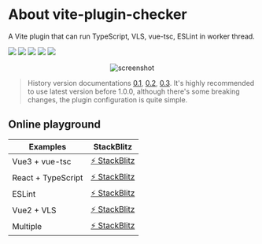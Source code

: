 # About vite-plugin-checker

A Vite plugin that can run TypeScript, VLS, vue-tsc, ESLint in worker thread.

<div :style="{ 'display': 'flex' }">
  <a href="https://www.npmjs.com/package/vite-plugin-checker" :style="{ 'margin-right': '4px' }"><img src="https://img.shields.io/npm/v/vite-plugin-checker" /></a>
  <a href="https://www.npmtrends.com/vite-plugin-checker" :style="{ 'margin-right': '4px' }"><img src="https://img.shields.io/npm/dm/vite-plugin-checker" /></a>
  <a href="https://github.com/fi3ework/vite-plugin-checker/actions/workflows/ci.yml" :style="{ 'margin-right': '4px' }"><img src="https://github.com/fi3ework/vite-plugin-checker/actions/workflows/ci.yml/badge.svg" /></a>
  <a href="https://codecov.io/gh/fi3ework/vite-plugin-checker" :style="{ 'margin-right': '4px' }"><img src="https://codecov.io/gh/fi3ework/vite-plugin-checker/branch/main/graph/badge.svg?token=YCU4HJ66RA" /></a>
  <a href="https://app.netlify.com/sites/vite-plugin-checker/deploys"><img src="https://api.netlify.com/api/v1/badges/de70465f-0ab6-41a8-ba76-49cb237a7a31/deploy-status?branch=main" /></a>
</div>

<p align="center">
  <img alt="screenshot" src="https://user-images.githubusercontent.com/12322740/152739742-7444ee62-9ca7-4379-8f02-495c612ecc5c.png">
</p>

> History version documentations [0.1](https://github.com/fi3ework/vite-plugin-checker/tree/v0.1.x), [0.2](https://github.com/fi3ework/vite-plugin-checker/tree/v0.2), [0.3](https://github.com/fi3ework/vite-plugin-checker/tree/v0.3.x). It's highly recommended to use latest version before 1.0.0, although there's some breaking changes, the plugin configuration is quite simple.

## Online playground

| Examples           | StackBlitz                                                       |
| ------------------ | ---------------------------------------------------------------- |
| Vue3 + vue-tsc     | [⚡️ StackBlitz](https://stackblitz.com/edit/vitejs-vite-p4qsv6) |
| React + TypeScript | [⚡️ StackBlitz](https://stackblitz.com/edit/vitejs-vite-bsdp5b) |
| ESLint             | [⚡️ StackBlitz](https://stackblitz.com/edit/vitejs-vite-xkwqvz) |
| Vue2 + VLS         | [⚡️ StackBlitz](https://stackblitz.com/edit/vitejs-vite-bqtcau) |
| Multiple           | [⚡️ StackBlitz](https://stackblitz.com/edit/vitejs-vite-uetqdg) |
